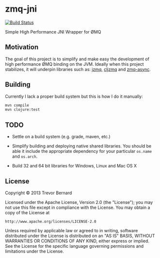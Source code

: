 # zmq-jni

[![Build Status](https://travis-ci.org/trevorbernard/zmq-jni.png)](https://travis-ci.org/trevorbernard/zmq-jni)

Simple High Performance JNI Wrapper for ØMQ

## Motivation

The goal of this project is to simplify and make easy the development of high
performance ØMQ binding on the JVM. Ideally when this project stabilizes, it
will underpin libraries such as: [jzmq](https://github.com/zeromq/jzmq),
[cljzmq](https://github.com/zeromq/cljzmq) and
[zmq-async](https://github.com/lynaghk/zmq-async).

## Building

Currently I lack a proper build system but this is how I do it manually:

```bash
mvn compile
mvn clojure:test
```

## TODO

* Settle on a build system (e.g. grade, maven, etc.)

* Simplify building and deploying native shared libraries. You should be able it
  include the appropriate dependency for your particular `os.name` and
  `os.arch`.

* Build 32 and 64 bit libraries for Windows, Linux and Mac OS X

## License

Copyright © 2013 Trevor Bernard

Licensed under the Apache License, Version 2.0 (the "License");
you may not use this file except in compliance with the License.
You may obtain a copy of the License at

    http://www.apache.org/licenses/LICENSE-2.0

Unless required by applicable law or agreed to in writing, software
distributed under the License is distributed on an "AS IS" BASIS,
WITHOUT WARRANTIES OR CONDITIONS OF ANY KIND, either express or implied.
See the License for the specific language governing permissions and
limitations under the License.
